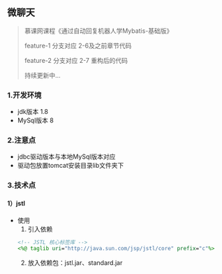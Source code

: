 ## 微聊天

> 慕课网课程《通过自动回复机器人学Mybatis-基础版》
>
> feature-1 分支对应 2-6及之前章节代码
>
> feature-2 分支对应 2-7 重构后的代码
>
> 持续更新中...


### 1.开发环境
+ jdk版本 1.8
+ MySql版本 8


### 2.注意点
+ jdbc驱动版本与本地MySql版本对应
+ 驱动包放置tomcat安装目录lib文件夹下

### 3.技术点

#### 1）jstl
+ 使用
    1. 引入依赖
    ```jsp
    <!-- JSTL 核心标签库 -->
    <%@ taglib uri="http://java.sun.com/jsp/jstl/core" prefix="c"%>
    ```
    2. 放入依赖包：jstl.jar、standard.jar       
        